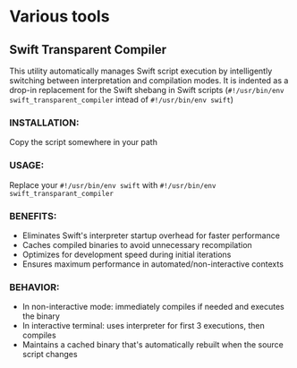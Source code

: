 # Various tools


## Swift Transparent Compiler
This utility automatically manages Swift script execution by intelligently switching between interpretation and compilation modes. It is indented as a drop-in replacement for the Swift shebang in Swift scripts (```#!/usr/bin/env swift_transparent_compiler``` intead of ```#!/usr/bin/env swift```)

### INSTALLATION:
Copy the script somewhere in your path

### USAGE:
Replace your ```#!/usr/bin/env swift``` with ```#!/usr/bin/env swift_transparant_compiler```

### BENEFITS:
- Eliminates Swift's interpreter startup overhead for faster performance
- Caches compiled binaries to avoid unnecessary recompilation
- Optimizes for development speed during initial iterations
- Ensures maximum performance in automated/non-interactive contexts

### BEHAVIOR:
- In non-interactive mode: immediately compiles if needed and executes the binary
- In interactive terminal: uses interpreter for first 3 executions, then compiles
- Maintains a cached binary that's automatically rebuilt when the source script changes
